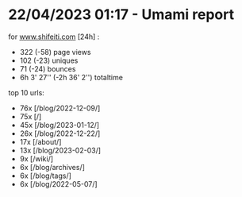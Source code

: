# 22/04/2023 01:17 - Umami report
for www.shifeiti.com [24h] :

 - 322 (-58) page views
 - 102 (-23) uniques
 - 71 (-24) bounces
 - 6h 3' 27'' (-2h 36' 2'') totaltime


top 10 urls:
 - 76x [/blog/2022-12-09/]
 - 75x [/]
 - 45x [/blog/2023-01-12/]
 - 26x [/blog/2022-12-22/]
 - 17x [/about/]
 - 13x [/blog/2023-02-03/]
 - 9x [/wiki/]
 - 6x [/blog/archives/]
 - 6x [/blog/tags/]
 - 6x [/blog/2022-05-07/]


